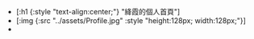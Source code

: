 - [:h1 {:style "text-align:center;"} "絳霞的個人首頁"]
- [:img {:src "../assets/Profile.jpg" :style "height:128px; width:128px;"}]
-